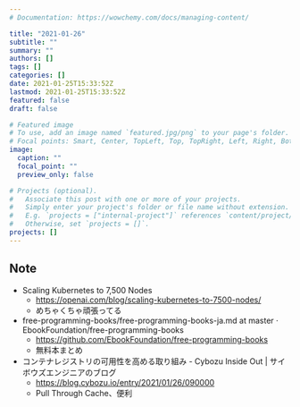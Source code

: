 ```yaml
---
# Documentation: https://wowchemy.com/docs/managing-content/

title: "2021-01-26"
subtitle: ""
summary: ""
authors: []
tags: []
categories: []
date: 2021-01-25T15:33:52Z
lastmod: 2021-01-25T15:33:52Z
featured: false
draft: false

# Featured image
# To use, add an image named `featured.jpg/png` to your page's folder.
# Focal points: Smart, Center, TopLeft, Top, TopRight, Left, Right, BottomLeft, Bottom, BottomRight.
image:
  caption: ""
  focal_point: ""
  preview_only: false

# Projects (optional).
#   Associate this post with one or more of your projects.
#   Simply enter your project's folder or file name without extension.
#   E.g. `projects = ["internal-project"]` references `content/project/deep-learning/index.md`.
#   Otherwise, set `projects = []`.
projects: []
---
```


## Note

* Scaling Kubernetes to 7,500 Nodes
  * https://openai.com/blog/scaling-kubernetes-to-7500-nodes/
  * めちゃくちゃ頑張ってる
* free-programming-books/free-programming-books-ja.md at master · EbookFoundation/free-programming-books
  * https://github.com/EbookFoundation/free-programming-books
  * 無料本まとめ
* コンテナレジストリの可用性を高める取り組み - Cybozu Inside Out | サイボウズエンジニアのブログ
  * https://blog.cybozu.io/entry/2021/01/26/090000
  * Pull Through Cache、便利
